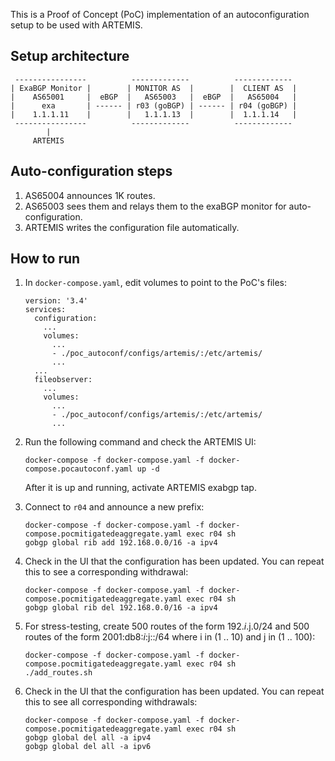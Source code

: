This is a Proof of Concept (PoC) implementation of an autoconfiguration setup to be used with ARTEMIS.

## Setup architecture

```
 ----------------          -------------          -------------
| ExaBGP Monitor |        | MONITOR AS  |        |  CLIENT AS  |
|    AS65001     |  eBGP  |   AS65003   |  eBGP  |   AS65004   |
|      exa       | ------ | r03 (goBGP) | ------ | r04 (goBGP) |
|    1.1.1.11    |        |   1.1.1.13  |        |  1.1.1.14   |
 ----------------          -------------          -------------
        |
     ARTEMIS
```

## Auto-configuration steps
1. AS65004 announces 1K routes.
2. AS65003 sees them and relays them to the exaBGP monitor for auto-configuration.
3. ARTEMIS writes the configuration file automatically.

## How to run

1. In `docker-compose.yaml`, edit volumes to point to the PoC's files:

    ```
    version: '3.4'
    services:
      configuration:
        ...
        volumes:
          ...
          - ./poc_autoconf/configs/artemis/:/etc/artemis/
          ...
      ...
      fileobserver:
        ...
        volumes:
          ...
          - ./poc_autoconf/configs/artemis/:/etc/artemis/
          ...
    ```

2. Run the following command and check the ARTEMIS UI:

   ```
   docker-compose -f docker-compose.yaml -f docker-compose.pocautoconf.yaml up -d
   ```

   After it is up and running, activate ARTEMIS exabgp tap.

3. Connect to `r04` and  announce a new prefix:

   ```
   docker-compose -f docker-compose.yaml -f docker-compose.pocmitigatedeaggregate.yaml exec r04 sh
   gobgp global rib add 192.168.0.0/16 -a ipv4
   ```

4. Check in the UI that the configuration has been updated. You can repeat this to see a corresponding withdrawal:

   ```
   docker-compose -f docker-compose.yaml -f docker-compose.pocmitigatedeaggregate.yaml exec r04 sh
   gobgp global rib del 192.168.0.0/16 -a ipv4
   ```

5. For stress-testing, create 500 routes of the form 192.$i.$j.0/24 and 500 routes of the form 2001:db8:$i:$j::/64 where i in (1 .. 10) and j in (1 .. 100):

   ```
   docker-compose -f docker-compose.yaml -f docker-compose.pocmitigatedeaggregate.yaml exec r04 sh
   ./add_routes.sh
   ```

6. Check in the UI that the configuration has been updated. You can repeat this to see all corresponding withdrawals:

   ```
   docker-compose -f docker-compose.yaml -f docker-compose.pocmitigatedeaggregate.yaml exec r04 sh
   gobgp global del all -a ipv4
   gobgp global del all -a ipv6
   ```
